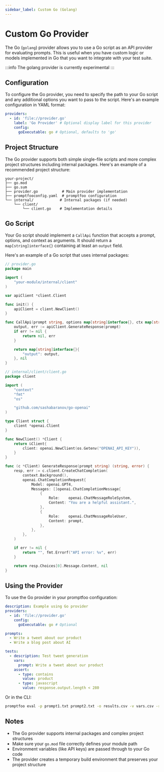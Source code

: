 ```yaml
---
sidebar_label: Custom Go (Golang)
---
```


# Custom Go Provider

The Go (`golang`) provider allows you to use a Go script as an API provider for evaluating prompts. This is useful when you have custom logic or models implemented in Go that you want to integrate with your test suite.

:::info
The golang provider is currently experimental
:::

## Configuration

To configure the Go provider, you need to specify the path to your Go script and any additional options you want to pass to the script. Here's an example configuration in YAML format:

```yaml
providers:
  - id: 'file://provider.go'
    label: 'Go Provider' # Optional display label for this provider
    config:
      goExecutable: go # Optional, defaults to 'go'
```

## Project Structure

The Go provider supports both simple single-file scripts and more complex project structures including internal packages. Here's an example of a recommended project structure:

```
your-project/
├── go.mod
├── go.sum
├── provider.go           # Main provider implementation
├── promptfooconfig.yaml  # promptfoo configuration
└── internal/            # Internal packages (if needed)
    └── client/
        └── client.go    # Implementation details
```

## Go Script

Your Go script should implement a `CallApi` function that accepts a prompt, options, and context as arguments. It should return a `map[string]interface{}` containing at least an `output` field.

Here's an example of a Go script that uses internal packages:

```go
// provider.go
package main

import (
    "your-module/internal/client"
)

var apiClient *client.Client

func init() {
    apiClient = client.NewClient()
}

func CallApi(prompt string, options map[string]interface{}, ctx map[string]interface{}) (map[string]interface{}, error) {
    output, err := apiClient.GenerateResponse(prompt)
    if err != nil {
        return nil, err
    }

    return map[string]interface{}{
        "output": output,
    }, nil
}
```

```go
// internal/client/client.go
package client

import (
    "context"
    "fmt"
    "os"

    "github.com/sashabaranov/go-openai"
)

type Client struct {
    client *openai.Client
}

func NewClient() *Client {
    return &Client{
        client: openai.NewClient(os.Getenv("OPENAI_API_KEY")),
    }
}

func (c *Client) GenerateResponse(prompt string) (string, error) {
    resp, err := c.client.CreateChatCompletion(
        context.Background(),
        openai.ChatCompletionRequest{
            Model: openai.GPT4,
            Messages: []openai.ChatCompletionMessage{
                {
                    Role:    openai.ChatMessageRoleSystem,
                    Content: "You are a helpful assistant.",
                },
                {
                    Role:    openai.ChatMessageRoleUser,
                    Content: prompt,
                },
            },
        },
    )

    if err != nil {
        return "", fmt.Errorf("API error: %v", err)
    }

    return resp.Choices[0].Message.Content, nil
}
```

## Using the Provider

To use the Go provider in your promptfoo configuration:

```yaml
description: Example using Go provider
providers:
  - id: 'file://provider.go'
    config:
      goExecutable: go # Optional

prompts:
  - Write a tweet about our product
  - Write a blog post about AI

tests:
  - description: Test tweet generation
    vars:
      prompt: Write a tweet about our product
    assert:
      - type: contains
        value: product
      - type: javascript
        value: response.output.length < 280
```

Or in the CLI:

```bash
promptfoo eval -p prompt1.txt prompt2.txt -o results.csv -v vars.csv -r 'file://provider.go'
```

## Notes

- The Go provider supports internal packages and complex project structures
- Make sure your `go.mod` file correctly defines your module path
- Environment variables (like API keys) are passed through to your Go code
- The provider creates a temporary build environment that preserves your project structure
